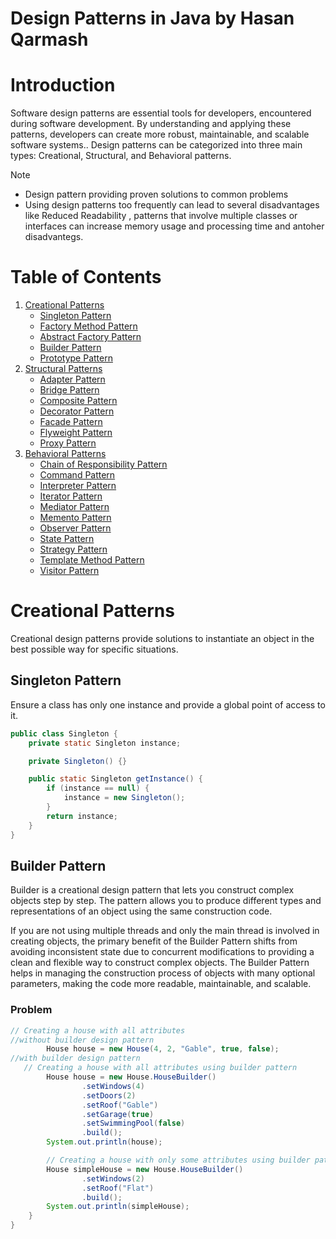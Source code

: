 # Design Patterns in Java by Hasan Qarmash

# Introduction
Software design patterns are essential tools for developers, encountered during software development.
By understanding and applying these patterns, developers can create more robust, maintainable, and scalable software systems.. Design patterns can be categorized into three main types: Creational, Structural, and Behavioral patterns.

> [!NOTE]
> - Design pattern providing proven solutions to common problems
> - Using design patterns too frequently can lead to several disadvantages like  Reduced Readability ,  patterns that involve multiple classes or interfaces can increase memory usage and processing time and antoher disadvantegs.

# Table of Contents
1. [Creational Patterns](#creational-patterns)
    - [Singleton Pattern](#singleton-pattern)
    - [Factory Method Pattern](#factory-method-pattern)
    - [Abstract Factory Pattern](#abstract-factory-pattern)
    - [Builder Pattern](#builder-pattern)
    - [Prototype Pattern](#prototype-pattern)
2. [Structural Patterns](#structural-patterns)
    - [Adapter Pattern](#adapter-pattern)
    - [Bridge Pattern](#bridge-pattern)
    - [Composite Pattern](#composite-pattern)
    - [Decorator Pattern](#decorator-pattern)
    - [Facade Pattern](#facade-pattern)
    - [Flyweight Pattern](#flyweight-pattern)
    - [Proxy Pattern](#proxy-pattern)
3. [Behavioral Patterns](#behavioral-patterns)
    - [Chain of Responsibility Pattern](#chain-of-responsibility-pattern)
    - [Command Pattern](#command-pattern)
    - [Interpreter Pattern](#interpreter-pattern)
    - [Iterator Pattern](#iterator-pattern)
    - [Mediator Pattern](#mediator-pattern)
    - [Memento Pattern](#memento-pattern)
    - [Observer Pattern](#observer-pattern)
    - [State Pattern](#state-pattern)
    - [Strategy Pattern](#strategy-pattern)
    - [Template Method Pattern](#template-method-pattern)
    - [Visitor Pattern](#visitor-pattern)

# Creational Patterns
Creational design patterns provide solutions to instantiate an object in the best possible way for specific situations.

## Singleton Pattern
Ensure a class has only one instance and provide a global point of access to it.
```java
public class Singleton {
    private static Singleton instance;

    private Singleton() {}

    public static Singleton getInstance() {
        if (instance == null) {
            instance = new Singleton();
        }
        return instance;
    }
}
```
## Builder Pattern 
Builder is a creational design pattern that lets you construct complex objects step by step. The pattern allows you to produce different types and representations of an object using the same construction code.

If you are not using multiple threads and only the main thread is involved in creating objects, the primary benefit of the Builder Pattern shifts from avoiding inconsistent state due to concurrent modifications to providing a clean and flexible way to construct complex objects. The Builder Pattern helps in managing the construction process of objects with many optional parameters, making the code more readable, maintainable, and scalable.
### Problem  
``` java 
// Creating a house with all attributes
//without builder design pattern
        House house = new House(4, 2, "Gable", true, false);
//with builder design pattern
   // Creating a house with all attributes using builder pattern
        House house = new House.HouseBuilder()
                .setWindows(4)
                .setDoors(2)
                .setRoof("Gable")
                .setGarage(true)
                .setSwimmingPool(false)
                .build();
        System.out.println(house);

        // Creating a house with only some attributes using builder pattern
        House simpleHouse = new House.HouseBuilder()
                .setWindows(2)
                .setRoof("Flat")
                .build();
        System.out.println(simpleHouse);
    }
}

```




